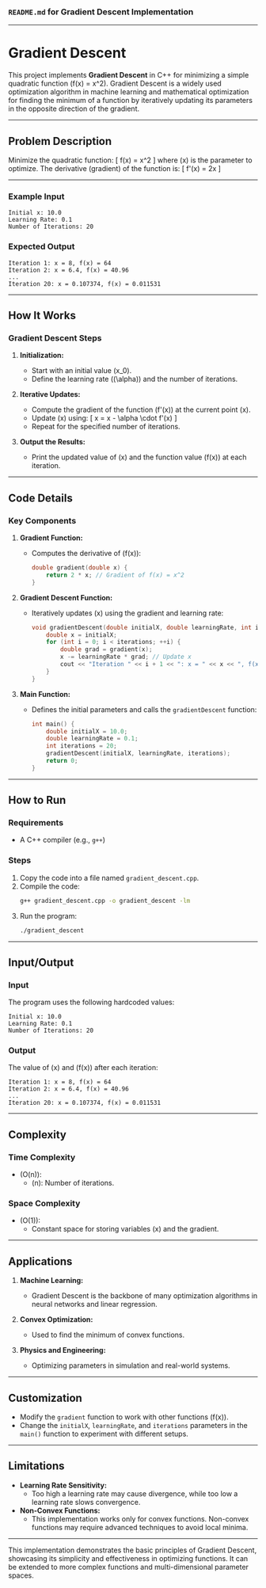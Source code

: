 ### `README.md` for Gradient Descent Implementation

---

# **Gradient Descent**

This project implements **Gradient Descent** in C++ for minimizing a simple quadratic function \(f(x) = x^2\). Gradient Descent is a widely used optimization algorithm in machine learning and mathematical optimization for finding the minimum of a function by iteratively updating its parameters in the opposite direction of the gradient.

---

## **Problem Description**

Minimize the quadratic function:
\[
f(x) = x^2
\]
where \(x\) is the parameter to optimize. The derivative (gradient) of the function is:
\[
f'(x) = 2x
\]

---

### **Example Input**

```plaintext
Initial x: 10.0
Learning Rate: 0.1
Number of Iterations: 20
```

### **Expected Output**

```plaintext
Iteration 1: x = 8, f(x) = 64
Iteration 2: x = 6.4, f(x) = 40.96
...
Iteration 20: x = 0.107374, f(x) = 0.011531
```

---

## **How It Works**

### **Gradient Descent Steps**

1. **Initialization:**
   - Start with an initial value \(x_0\).
   - Define the learning rate (\(\alpha\)) and the number of iterations.

2. **Iterative Updates:**
   - Compute the gradient of the function \(f'(x)\) at the current point \(x\).
   - Update \(x\) using:
     \[
     x = x - \alpha \cdot f'(x)
     \]
   - Repeat for the specified number of iterations.

3. **Output the Results:**
   - Print the updated value of \(x\) and the function value \(f(x)\) at each iteration.

---

## **Code Details**

### **Key Components**

1. **Gradient Function:**
   - Computes the derivative of \(f(x)\):
     ```cpp
     double gradient(double x) {
         return 2 * x; // Gradient of f(x) = x^2
     }
     ```

2. **Gradient Descent Function:**
   - Iteratively updates \(x\) using the gradient and learning rate:
     ```cpp
     void gradientDescent(double initialX, double learningRate, int iterations) {
         double x = initialX;
         for (int i = 0; i < iterations; ++i) {
             double grad = gradient(x);
             x -= learningRate * grad; // Update x
             cout << "Iteration " << i + 1 << ": x = " << x << ", f(x) = " << x * x << endl;
         }
     }
     ```

3. **Main Function:**
   - Defines the initial parameters and calls the `gradientDescent` function:
     ```cpp
     int main() {
         double initialX = 10.0;
         double learningRate = 0.1;
         int iterations = 20;
         gradientDescent(initialX, learningRate, iterations);
         return 0;
     }
     ```

---

## **How to Run**

### **Requirements**
- A C++ compiler (e.g., `g++`)

### **Steps**
1. Copy the code into a file named `gradient_descent.cpp`.
2. Compile the code:
   ```bash
   g++ gradient_descent.cpp -o gradient_descent -lm
   ```
3. Run the program:
   ```bash
   ./gradient_descent
   ```

---

## **Input/Output**

### **Input**
The program uses the following hardcoded values:
```plaintext
Initial x: 10.0
Learning Rate: 0.1
Number of Iterations: 20
```

### **Output**
The value of \(x\) and \(f(x)\) after each iteration:
```plaintext
Iteration 1: x = 8, f(x) = 64
Iteration 2: x = 6.4, f(x) = 40.96
...
Iteration 20: x = 0.107374, f(x) = 0.011531
```

---

## **Complexity**

### **Time Complexity**
- \(O(n)\):  
  - \(n\): Number of iterations.

### **Space Complexity**
- \(O(1)\):  
  - Constant space for storing variables \(x\) and the gradient.

---

## **Applications**

1. **Machine Learning:**
   - Gradient Descent is the backbone of many optimization algorithms in neural networks and linear regression.

2. **Convex Optimization:**
   - Used to find the minimum of convex functions.

3. **Physics and Engineering:**
   - Optimizing parameters in simulation and real-world systems.

---

## **Customization**

- Modify the `gradient` function to work with other functions \(f(x)\).
- Change the `initialX`, `learningRate`, and `iterations` parameters in the `main()` function to experiment with different setups.

---

## **Limitations**

- **Learning Rate Sensitivity:**
  - Too high a learning rate may cause divergence, while too low a learning rate slows convergence.
- **Non-Convex Functions:**
  - This implementation works only for convex functions. Non-convex functions may require advanced techniques to avoid local minima.

---

This implementation demonstrates the basic principles of Gradient Descent, showcasing its simplicity and effectiveness in optimizing functions. It can be extended to more complex functions and multi-dimensional parameter spaces.